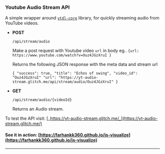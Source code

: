 ### Youtube Audio Stream API

A simple wrapper around [`ytdl-core`](https://github.com/fent/node-ytdl-core#readme) library, for quickly streaming audio from YouTube videos.

- **POST**

  `/api/stream/audio`

  Make a post request with Youtube video `url` in body eg..
  `{url: https://www.youtube.com/watch?v=Ouz4JGzXruI }`

  Returns the following JSON response with the meta data and stream url

  `{ "success": true, "title": "Echos of swing", "video_id": "Ouz4JGzXruI" "url": "https://yt-audio-stream.glitch.me/api/stream/audio/Ouz4JGzXruI" }`

- **GET**

  `/api/stream/audio/{videoId}`

  Returns an Audio stream.

To test the API visit: [_https://yt-audio-stream.glitch.me/_](https://yt-audio-stream.glitch.me/)

#### See it in action: [https://farhankk360.github.io/js-visualize](https://farhankk360.github.io/js-visualize)

---
